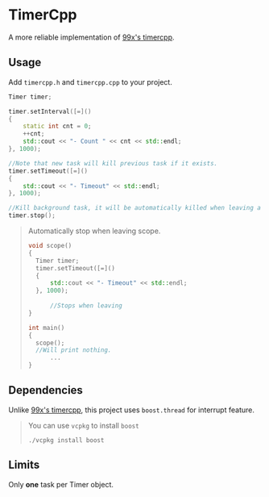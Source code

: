 # TimerCpp

A more reliable implementation of [99x's timercpp](https://github.com/99x/timercpp).

## Usage

Add `timercpp.h` and `timercpp.cpp` to your project.

```cpp
Timer timer;   

timer.setInterval([=]()
{
	static int cnt = 0;
	++cnt;
	std::cout << "- Count " << cnt << std::endl;
}, 1000);

//Note that new task will kill previous task if it exists.
timer.setTimeout([=]()
{
	std::cout << "- Timeout" << std::endl;
}, 1000);

//Kill background task, it will be automatically killed when leaving a scope.
timer.stop();
```

> Automatically stop when leaving scope.
>
> ```cpp
> void scope()
> {
> 	Timer timer;
> 	timer.setTimeout([=]()
> 	{
> 		std::cout << "- Timeout" << std::endl;
> 	}, 1000);
>     
>       //Stops when leaving
> }
> 
> int main()
> {
> 	scope();
> 	//Will print nothing.
>       ...
> }
> ```

## Dependencies

Unlike [99x's timercpp](https://github.com/99x/timercpp), this project uses `boost.thread` for interrupt feature.

> You can use `vcpkg` to install `boost`
>
> ```
> ./vcpkg install boost
> ```

## Limits

Only **one** task per Timer object.

